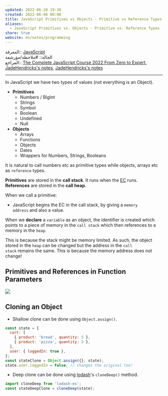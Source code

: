 ```yaml
---  
updated: 2022-06-20 19:38  
created: 2022-06-06 00:00  
title: JavaScript Primitives vs Objects - Primitive vs Reference Types  
aliases:  
  - JavaScript Primitives vs. Objects - Primitive vs. Reference Types  
share: true  
website: en/notes/programming  
---  
```

  
المعرفة:: [JavaScript](JavaScript)  
الحالة:: #ملاحظة/مؤرشفة  
المراجع:: [The Complete JavaScript Course 2022 From Zero to Expert](The%20Complete%20JavaScript%20Course%202022%20From%20Zero%20to%20Expert), [JadeHendricks's notes](https://github.com/syahshiimi/second-brain/blob/a6bbf926dc6a391717c005c47e7f5b6a5e9327d9/05%20Learning/00%20JavaScript/202107101935%20JavaScript%20Data%20Types.md), [JadeHendricks's notes](https://github.com/JadeHendricks/the-complete-javascript-course-2019/blob/9f805e5d4e3ca73a628eb2b51d22690928ec565c/How%20Javascript%20Works/How%20Javascript%20Works.txt)  
  
---  
  
In JavaScript we have two types of values (not everything is an Object).  
  
- **Primitives**  
  - Numbers / BigInt  
  - Strings  
  - Symbol  
  - Boolean  
  - Undefined  
  - Null  
- **Objects**  
  - Arrays  
  - Functions  
  - Objects  
  - Dates  
  - Wrappers for Numbers, Strings, Booleans  
  
It is natural to call numbers etc as primitive types while objects, arrays etc as `reference` types.  
  
**Primitives** are stored in the **call stack**. It runs when the [EC](,%20JavaScript%20Execution%20Context%20and%20Call%20Stack#Execution%20Context%20In%20Detail) runs. **References** are stored in the **call heap**.  
  
When we call a primitive:  
  
- JavaScript begins the EC in the call stack, by giving a `memory address` and also a value.  
  
When we **declare** a `variable` as an object, the identifier is created which points to a piece of memory in the `call stack` which then references to a memory in the `heap`.  
  
This is because the stack might be memory limited. As such, the object stored in the `heap` can be changed but the address in the `call stack` remains the same. This is because the memory address does not change!  
  
## Primitives and References in Function Parameters  
  
![](,%20JavaScript%20Functions#How%20passing%20function%20arguments%20work)  
  
## Cloning an Object  
  
- Shallow clone can be done using `Object.assign()`.  
  
```js  
const state = {  
  cart: [  
    { product: 'bread', quantity: 5 },  
    { product: 'pizza', quantity: 5 },  
  ],  
  user: { loggedIn: true },  
};  
const stateClone = Object.assign({}, state);  
state.user.loggedIn = false; // changes the original too!  
```  
  
- Deep clone can be done using [lodash](https://lodash.com/)'s `cloneDeep()` method.  
```js  
import cloneDeep from 'lodash-es';  
const stateDeepClone = cloneDeep(state);  
```  
